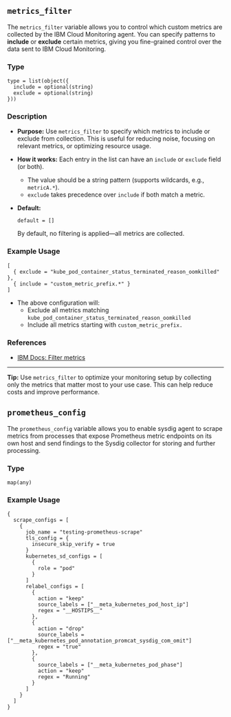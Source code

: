 ## `metrics_filter`

The `metrics_filter` variable allows you to control which custom metrics are collected by the IBM Cloud Monitoring agent. You can specify patterns to **include** or **exclude** certain metrics, giving you fine-grained control over the data sent to IBM Cloud Monitoring.

### Type

```hcl
type = list(object({
  include = optional(string)
  exclude = optional(string)
}))
```

### Description

- **Purpose:**
  Use `metrics_filter` to specify which metrics to include or exclude from collection. This is useful for reducing noise, focusing on relevant metrics, or optimizing resource usage.

- **How it works:**
  Each entry in the list can have an `include` or `exclude` field (or both).
  - The value should be a string pattern (supports wildcards, e.g., `metricA.*`).
  - `exclude` takes precedence over `include` if both match a metric.

- **Default:**
  ```hcl
  default = []
  ```
  By default, no filtering is applied—all metrics are collected.

### Example Usage

```hcl
[
  { exclude = "kube_pod_container_status_terminated_reason_oomkilled" },
  { include = "custom_metric_prefix.*" }
]
```

- The above configuration will:
  - Exclude all metrics matching `kube_pod_container_status_terminated_reason_oomkilled`
  - Include all metrics starting with `custom_metric_prefix.`

### References

- [IBM Docs: Filter metrics](https://cloud.ibm.com/docs/monitoring?topic=monitoring-change_kube_agent#change_kube_agent_inc_exc_metrics)
---

**Tip:**
Use `metrics_filter` to optimize your monitoring setup by collecting only the metrics that matter most to your use case. This can help reduce costs and improve performance.

## `prometheus_config`

The `prometheus_config` variable allows you to enable sysdig agent to scrape metrics from processes that expose Prometheus metric endpoints on its own host and send findings to the Sysdig collector for storing and further processing.

### Type

```hcl
map(any)
```

### Example Usage

```hcl
{
  scrape_configs = [
    {
      job_name = "testing-prometheus-scrape"
      tls_config = {
        insecure_skip_verify = true
      }
      kubernetes_sd_configs = [
        {
          role = "pod"
        }
      ]
      relabel_configs = [
        {
          action = "keep"
          source_labels = ["__meta_kubernetes_pod_host_ip"]
          regex = "__HOSTIPS__"
        },
        {
          action = "drop"
          source_labels = ["__meta_kubernetes_pod_annotation_promcat_sysdig_com_omit"]
          regex = "true"
        },
        {
          source_labels = ["__meta_kubernetes_pod_phase"]
          action = "keep"
          regex = "Running"
        }
      ]
    }
  ]
}
```
